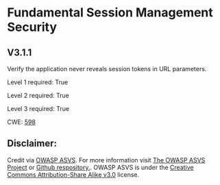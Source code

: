 # Fundamental Session Management Security

## V3.1.1

Verify the application never reveals session tokens in URL parameters.

Level 1 required: True

Level 2 required: True

Level 3 required: True

CWE: [598](https://cwe.mitre.org/data/definitions/598)



## Disclaimer:

Credit via [OWASP ASVS](https://owasp.org/www-project-application-security-verification-standard/). For more information visit [The OWASP ASVS Project](https://owasp.org/www-project-application-security-verification-standard/) or [Github respository.](https://github.com/OWASP/ASVS). OWASP ASVS is under the [Creative Commons Attribution-Share Alike v3.0](https://creativecommons.org/licenses/by-sa/3.0/) license.
